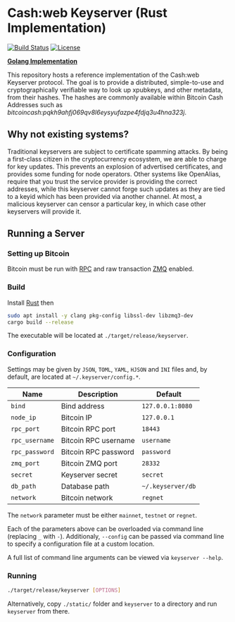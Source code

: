 # Cash:web Keyserver (Rust Implementation)
[![Build Status](https://travis-ci.org/hlb8122/keyserver-rust.svg?branch=master)](https://travis-ci.org/hlb8122/keyserver-rust)
[![License](https://img.shields.io/badge/license-MIT-blue.svg)](LICENSE)

[**Golang Implementation**](https://github.com/cashweb/keyserver/)

This repository hosts a reference implementation of the Cash:web Keyserver protocol. The goal is to provide a distributed, simple-to-use and cryptographically verifiable way to look up xpubkeys, and other metadata, from their hashes. The hashes are commonly available within Bitcoin Cash Addresses such as *bitcoincash:pqkh9ahfj069qv8l6eysyufazpe4fdjq3u4hna323j*.

## Why not existing systems?

Traditional keyservers are subject to certificate spamming attacks. By being a first-class citizen in the cryptocurrency ecosystem, we are able to charge for key updates. This prevents an explosion of advertised certificates, and provides some funding for node operators. Other systems like OpenAlias, require that you trust the service provider is providing the correct addresses, while this keyserver cannot forge such updates as they are tied to a keyid which has been provided via another channel. At most, a malicious keyserver can censor a particular key, in which case other keyservers will provide it.

## Running a Server

### Setting up Bitcoin

Bitcoin must be run with [RPC](https://bitcoin.org/en/developer-reference#remote-procedure-calls-rpcs) and raw transaction [ZMQ](https://github.com/bitcoin/bitcoin/blob/master/doc/zmq.md) enabled.


### Build

Install [Rust](https://www.rust-lang.org/tools/install) then

```bash
sudo apt install -y clang pkg-config libssl-dev libzmq3-dev
cargo build --release
```

The executable will be located at `./target/release/keyserver`.

### Configuration

Settings may be given by `JSON`, `TOML`, `YAML`, `HJSON` and `INI` files and, by default, are located at `~/.keyserver/config.*`.

| Name | Description | Default |
| - | - | - |
| `bind` | Bind address | `127.0.0.1:8080` |
| `node_ip` | Bitcoin IP | `127.0.0.1` |
| `rpc_port` | Bitcoin RPC port | `18443` |
| `rpc_username` | Bitcoin RPC username | `username` |
| `rpc_password` | Bitcoin RPC password | `password` |
| `zmq_port` | Bitcoin ZMQ port | `28332` |
| `secret` | Keyserver secret | `secret` |
| `db_path` | Database path | `~/.keyserver/db` |
| `network` | Bitcoin network | `regnet` |

The `network` parameter must be either `mainnet`, `testnet` or `regnet`.

Each of the parameters above can be overloaded via command line (replacing `_` with `-`). Additionaly, `--config` can be passed via command line to specify a configuration file at a custom location.

A full list of command line arguments can be viewed via `keyserver --help`.

### Running

```bash
./target/release/keyserver [OPTIONS]
```

Alternatively, copy `./static/` folder and `keyserver` to a directory and run `keyserver` from there.
